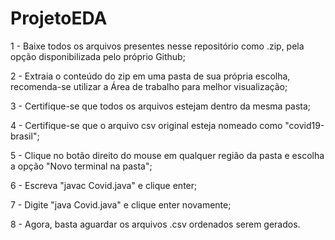 # ProjetoEDA

1 - Baixe todos os arquivos presentes nesse repositório como .zip, pela opção disponibilizada pelo próprio Github;

2 - Extraia o conteúdo do zip em uma pasta de sua própria escolha, recomenda-se utilizar a Área de trabalho para melhor visualização;

3 - Certifique-se que todos os arquivos estejam dentro da mesma pasta;

4 - Certifique-se que o arquivo csv original esteja nomeado como "covid19-brasil";

5 - Clique no botão direito do mouse em qualquer região da pasta e escolha a opção "Novo terminal na pasta";

6 - Escreva "javac Covid.java" e clique enter;

7 - Digite "java Covid.java" e clique enter novamente;

8 - Agora, basta aguardar os arquivos .csv ordenados serem gerados.
